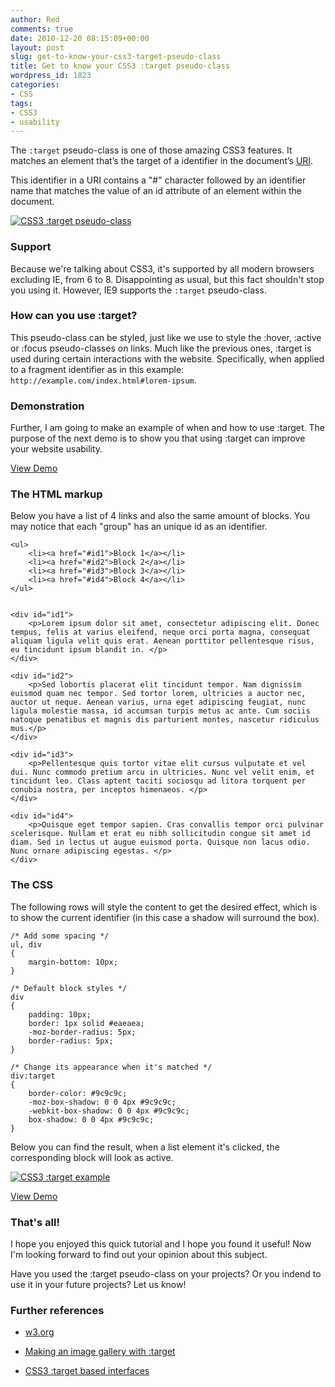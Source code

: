 ```yaml
---
author: Red
comments: true
date: 2010-12-20 08:15:09+00:00
layout: post
slug: get-to-know-your-css3-target-pseudo-class
title: Get to know your CSS3 :target pseudo-class
wordpress_id: 1823
categories:
- CSS
tags:
- CSS3
- usability
---
```


The `:target` pseudo-class is one of those amazing CSS3 features. It matches an element that’s the target of a identifier in the document’s [URI](http://en.wikipedia.org/wiki/Uniform_Resource_Identifier). 

This identifier in a URI contains a "#" character followed by an identifier name that matches the value of an id attribute of an element within the document.

[![CSS3 :target pseudo-class](http://www.red-team-design.com/wp-content/uploads/2010/12/css-target-pseudo-class.png)](/get-to-know-your-css3-target-pseudo-class)
<!-- more -->


### Support



Because we're talking about CSS3, it's supported by all modern browsers excluding IE, from 6 to 8. Disappointing as usual, but this fact shouldn't stop you using it. However, IE9 supports the `:target` pseudo-class.



### How can you use :target?



This pseudo-class can be styled, just like we use to style the :hover, :active or :focus pseudo-classes on links. Much like the previous ones, :target is used during certain interactions with the website. Specifically, when applied to a fragment identifier as in this example: `http://example.com/index.html#lorem-ipsum`.



### Demonstration



Further, I am going to make an example of when and how to use :target. The purpose of the next demo is to show you that using :target can improve your website usability.



[View Demo](/wp-content/uploads/2010/12/css-target-pseudo-class.html)





### The HTML markup




Below you have a list of 4 links and also the same amount of blocks. You may notice that each "group" has an unique id as an identifier.



    
    
    <ul>
        <li><a href="#id1">Block 1</a></li>
        <li><a href="#id2">Block 2</a></li>
        <li><a href="#id3">Block 3</a></li>
        <li><a href="#id4">Block 4</a></li>
    </ul>
    
    
    <div id="id1">
        <p>Lorem ipsum dolor sit amet, consectetur adipiscing elit. Donec tempus, felis at varius eleifend, neque orci porta magna, consequat aliquam ligula velit quis erat. Aenean porttitor pellentesque risus, eu tincidunt ipsum blandit in. </p>
    </div>
    
    <div id="id2">
        <p>Sed lobortis placerat elit tincidunt tempor. Nam dignissim euismod quam nec tempor. Sed tortor lorem, ultricies a auctor nec, auctor ut neque. Aenean varius, urna eget adipiscing feugiat, nunc ligula molestie massa, id accumsan turpis metus ac ante. Cum sociis natoque penatibus et magnis dis parturient montes, nascetur ridiculus mus.</p>
    </div>
    
    <div id="id3">
        <p>Pellentesque quis tortor vitae elit cursus vulputate et vel dui. Nunc commodo pretium arcu in ultricies. Nunc vel velit enim, et tincidunt leo. Class aptent taciti sociosqu ad litora torquent per conubia nostra, per inceptos himenaeos. </p>
    </div>
    
    <div id="id4">
        <p>Quisque eget tempor sapien. Cras convallis tempor orci pulvinar scelerisque. Nullam et erat eu nibh sollicitudin congue sit amet id diam. Sed in lectus ut augue euismod porta. Quisque non lacus odio. Nunc ornare adipiscing egestas. </p>
    </div>
    





### The CSS




The following rows will style the content to get the desired effect, which is to show the current identifier (in this case a shadow will surround the box).



    
    
    /* Add some spacing */
    ul, div
    {
        margin-bottom: 10px;
    }
    
    /* Default block styles */   
    div
    {
        padding: 10px;
        border: 1px solid #eaeaea;
        -moz-border-radius: 5px;
        border-radius: 5px;
    }
    
    /* Change its appearance when it's matched */    
    div:target
    {
        border-color: #9c9c9c;		
        -moz-box-shadow: 0 0 4px #9c9c9c;
        -webkit-box-shadow: 0 0 4px #9c9c9c;
        box-shadow: 0 0 4px #9c9c9c;
    }
    





Below you can find the result, when a list element it's clicked, the corresponding block will look as active.


[![CSS3 :target example](http://www.red-team-design.com/wp-content/uploads/2010/12/target-example.png)](http://www.red-team-design.com/wp-content/uploads/2010/12/css-target-pseudo-class.html)



[View Demo](/wp-content/uploads/2010/12/css-target-pseudo-class.html)





### That's all!


I hope you enjoyed this quick tutorial and I hope you found it useful! Now I'm looking forward to find out your opinion about this subject.

Have you used the :target pseudo-class on your projects? Or you indend to use it in your future projects? Let us know!



### Further references






  * [w3.org](http://www.w3.org/TR/css3-selectors/#target-pseudo)


  * [Making an image gallery with :target](http://www.css3.info/making-an-image-gallery-with-target/)


  * [CSS3 :target based interfaces](http://dev.opera.com/articles/view/css3-target-based-interfaces/)



